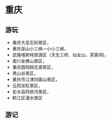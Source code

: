 # 重庆

## 游玩

- 重庆大足石刻景区，  
- 重庆巫山小三峡—小小三峡，  
- 武隆喀斯特旅游区（天生三桥、仙女山、芙蓉洞)，  
- 南川金佛山景区，  
- 重庆酉阳桃花源景区，  
- 黑山谷景区，  
- 重庆市江津四面山景区，  
- 云阳龙缸景区，  
- 彭水县阿依河景区，  
- 黔江区濯水景区  

## 游记
